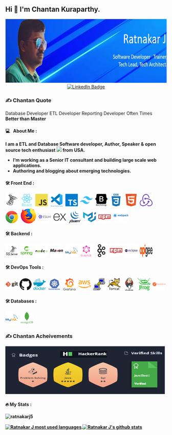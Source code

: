 <div>
    <h2> Hi 👋 I'm Chantan Kuraparthy.</h2>
    <img src="https://github.com/ratnakarj5/ratnakarj5/blob/main/resumeheader.jpg" title="Ratnakar" alt="Ratnakar" width="1000" height="200"/>
</div>
<div id="header" align="center" >
  <div id="badges">
    <a href="https://www.linkedin.com/in/ratnakarj5">
      <img src="https://img.shields.io/badge/LinkedIn-blue?style=for-the-badge&logo=linkedin&logoColor=white" alt="LinkedIn Badge"/>
    </a>
  </div>
</div>

### ✍️ Chantan Quote
Database Developer
ETL Developer
Reporting Developer
Often Times <strong>Better than Master<strong>

#### 💻 &nbsp; About Me :
I am a ETL and Database Software developer, Author, Speaker & open source tech enthusiast <img src="https://media.giphy.com/media/WUlplcMpOCEmTGBtBW/giphy.gif" width="30"> from USA.
- I’m working as a Senior IT consultant and building large scale web applications.
- Authoring and blogging about emerging technologies.

#### :hammer_and_wrench: Front End :   

<div>
   <img src="https://github.com/devicons/devicon/blob/master/icons/microsoftsqlserver/microsoftsqlserver-plain.svg" title="Angular" alt="Angular" width="40" height="40"/>&nbsp;
   <img src="https://github.com/devicons/devicon/blob/master/icons/react/react-original-wordmark.svg" title="React" alt="React" width="40" height="40"/>&nbsp;
   <img src="https://github.com/devicons/devicon/blob/master/icons/javascript/javascript-original.svg" title="JavaScript" alt="JavaScript" width="40" height="40"/>&nbsp;
   <img src="https://github.com/devicons/devicon/blob/master/icons/vscode/vscode-original-wordmark.svg" title="JavaScript" alt="JavaScript" width="40" height="40"/>&nbsp;
    <img src="https://github.com/devicons/devicon/blob/master/icons/typescript/typescript-original.svg" title="JavaScript" alt="JavaScript" width="40" height="40"/>&nbsp;
   <img src="https://github.com/devicons/devicon/blob/master/icons/tailwindcss/tailwindcss-plain.svg" title="tailwindcss" alt="tailwindcss" width="40" height="40"/>&nbsp;
   <img src="https://github.com/devicons/devicon/blob/master/icons/bootstrap/bootstrap-plain-wordmark.svg" title="Bootstrap" alt="bootstrap" width="40" height="40"/>&nbsp;
  <img src="https://github.com/devicons/devicon/blob/master/icons/css3/css3-plain-wordmark.svg"  title="CSS3" alt="CSS" width="40" height="40"/>&nbsp;
  <img src="https://github.com/devicons/devicon/blob/master/icons/html5/html5-original.svg" title="HTML5" alt="HTML" width="40" height="40"/>&nbsp;
  <img src="https://github.com/devicons/devicon/blob/master/icons/redux/redux-original.svg" title="Redux" alt="Redux " width="40" height="40"/>&nbsp;
  <img src="https://github.com/devicons/devicon/blob/master/icons/chrome/chrome-original.svg" title="Chrome" alt="Chrome " width="40" height="40"/>&nbsp;
  <img src="https://github.com/ratnakarj5/ratnakarj5/blob/main/firefox-svgrepo-com.svg" title="Firefox" alt="Firefox" width="50" height="50"/>&nbsp;
  <img src="https://github.com/devicons/devicon/blob/master/icons/eslint/eslint-original-wordmark.svg" title="EsLint" alt="EsLint" width="40" height="40"/>&nbsp;
  <img src="https://github.com/devicons/devicon/blob/master/icons/express/express-original.svg" title="Express" alt="Express" width="40" height="40"/>&nbsp;
  <img src="https://github.com/devicons/devicon/blob/master/icons/jquery/jquery-original-wordmark.svg" title="JQuery" alt="JQuery" width="40" height="40"/>&nbsp;
  <img src="https://github.com/devicons/devicon/blob/master/icons/materialui/materialui-original.svg" title="Material Ui" alt="Material Ui" width="40" height="40"/>&nbsp;
  <img src="https://github.com/devicons/devicon/blob/master/icons/npm/npm-original-wordmark.svg" title="Material Ui" alt="Material Ui" width="40" height="40"/>&nbsp;
  <img src="https://github.com/devicons/devicon/blob/master/icons/webpack/webpack-original-wordmark.svg" title="WebPack" alt="WebPack" width="50" height="50"/>&nbsp;
  
</div>

#### :hammer_and_wrench: Backend :
<div>
  <img src="https://github.com/devicons/devicon/blob/master/icons/microsoftsqlserver/microsoftsqlserver-plain-wordmark.svg" title="MS SQL Server" alt="SQL" width="40" height="40"/>&nbsp;
  <img src="https://github.com/devicons/devicon/blob/master/icons/spring/spring-original-wordmark.svg" title="Spring" alt="Spring" width="40" height="40"/>&nbsp;
  <img src="https://github.com/devicons/devicon/blob/master/icons/nodejs/nodejs-original-wordmark.svg" title="NodeJS" alt="NodeJS" width="40" height="40"/>&nbsp;
  <img src="https://github.com/ratnakarj5/ratnakarj5/blob/main/maven-svgrepo-com.svg" title="maven" alt="maven" width="40" height="40"/>&nbsp;
  <img src="https://github.com/devicons/devicon/blob/master/icons/mysql/mysql-original-wordmark.svg" title="MySQL"  alt="MySQL" width="40" height="40"/>&nbsp;
  <img src="https://github.com/devicons/devicon/blob/master/icons/graphql/graphql-plain-wordmark.svg" title="GraphQL" alt="GraphQL" width="40" height="40"/>&nbsp;
  <img src="https://github.com/devicons/devicon/blob/master/icons/apachekafka/apachekafka-original.svg" title="Kafka" alt="Kafka" width="40" height="40"/>&nbsp;
  <img src="https://github.com/devicons/devicon/blob/master/icons/npm/npm-original-wordmark.svg" title="Material Ui" alt="Material Ui" width="40" height="40"/>&nbsp;
  <img src="https://github.com/ratnakarj5/ratnakarj5/blob/main/eclipse-svgrepo-com.svg" title="Eclipse" alt="Eclipse" width="40" height="40"/>&nbsp;
  <img src="https://github.com/ratnakarj5/ratnakarj5/blob/main/2560px-Apigee_logo.svg.png" title="apigee" alt="apigee" width="40" height="40"/>&nbsp;
</div>

#### :hammer_and_wrench: DevOps Tools :
<div>
  <img src="https://github.com/devicons/devicon/blob/master/icons/git/git-original-wordmark.svg" title="Git" **alt="Git" width="40" height="40"/>
  <img src="https://github.com/devicons/devicon/blob/master/icons/github/github-original.svg" title="Git" **alt="Git" width="40" height="40"/>
  <img src="https://github.com/devicons/devicon/blob/master/icons/docker/docker-plain-wordmark.svg" title="Docker" alt="Docker" width="40" height="40"/>&nbsp;
  <img src="https://github.com/devicons/devicon/blob/master/icons/kubernetes/kubernetes-plain-wordmark.svg" title="React" alt="React" width="40" height="40"/>&nbsp;
  <img src="https://github.com/devicons/devicon/blob/master/icons/grafana/grafana-original-wordmark.svg" title="React" alt="React" width="40" height="40"/>&nbsp;
  <img src="https://github.com/devicons/devicon/blob/master/icons/amazonwebservices/amazonwebservices-plain-wordmark.svg" title="AWS" alt="AWS" width="40" height="40"/>&nbsp;
  <img src="https://github.com/devicons/devicon/blob/master/icons/putty/putty-original.svg" title="Putty" alt="Putty" width="40" height="40"/>&nbsp;
  <img src="https://github.com/devicons/devicon/blob/master/icons/tomcat/tomcat-original-wordmark.svg" title="tomcat" alt="tomcat" width="40" height="40"/>&nbsp;
  <img src="https://github.com/ratnakarj5/ratnakarj5/blob/main/jenkins-svgrepo-com.svg" title="tomcat" alt="tomcat" width="40" height="40"/>&nbsp;
  <img src="https://github.com/ratnakarj5/ratnakarj5/blob/main/jfrog-svgrepo-com.svg" title="jfrog" alt="jfrog" width="40" height="40"/>&nbsp;
  <img src="https://github.com/ratnakarj5/ratnakarj5/blob/main/postman-svgrepo-com.svg" title="jfrog" alt="jfrog" width="40" height="40"/>&nbsp;
</div>


#### :hammer_and_wrench: Databases :
<div>
  <img src="https://github.com/devicons/devicon/blob/master/icons/mysql/mysql-original-wordmark.svg" title="MySQL"  alt="MySQL" width="40" height="40"/>&nbsp;
  <img src="https://github.com/devicons/devicon/blob/master/icons/mongodb/mongodb-plain-wordmark.svg" title="MySQL"  alt="MySQL" width="40" height="40"/>&nbsp;
</div>


### ✍️ Chantan Acheivements
<div id="header" align="left" >
  <div id="badges">
    <a href="https://www.hackerrank.com/ratnakar_j5?badge=sql&stars=2&level=1&hr_r=1&utm_campaign=social-buttons&utm_medium=linkedin&utm_source=badge_share&social=linkedin">
      <img src="https://github.com/ratnakarj5/ratnakarj5/blob/main/HackerRank.png" title="Hacker Rank" alt="Ratnakar" width="500" height="150"/>
    </a>
  </div>
</div>




#### :fire: My Stats :
<!--- [![GitHub Streak](http://github-readme-streak-stats.herokuapp.com?user=ratnakarj5&theme=dark&background=000000)](https://git.io/streak-stats) 
 
[![Top Langs](https://github-readme-stats.vercel.app/api/top-langs/?username=ratnakarj5&layout=compact&theme=light)](https://github.com/ratnakarj5/github-readme-stats) -->

<p><img align="center" src="https://github-readme-streak-stats.herokuapp.com/?user=ratnakarj5&" alt="ratnakarj5" /></p>

<a href="https://github.com/ratnakarj5">
  <img align="center" src="https://github-readme-stats.vercel.app/api/top-langs/?username=ratnakarj5&theme=light&count_private=true&layout=compact" width="205" alt="Ratnakar J most used languages" />
</a>
<a href="https://github.com/ratnakarj5">
 <img align="center" src="https://github-readme-stats.vercel.app/api?username=ratnakarj5&show_icons=true&theme=light&line_height=27&include_all_commits=true&count_private=true&hide=issues,prs,contribs" width="350" alt="Ratnakar J's github stats"/>
</a>


